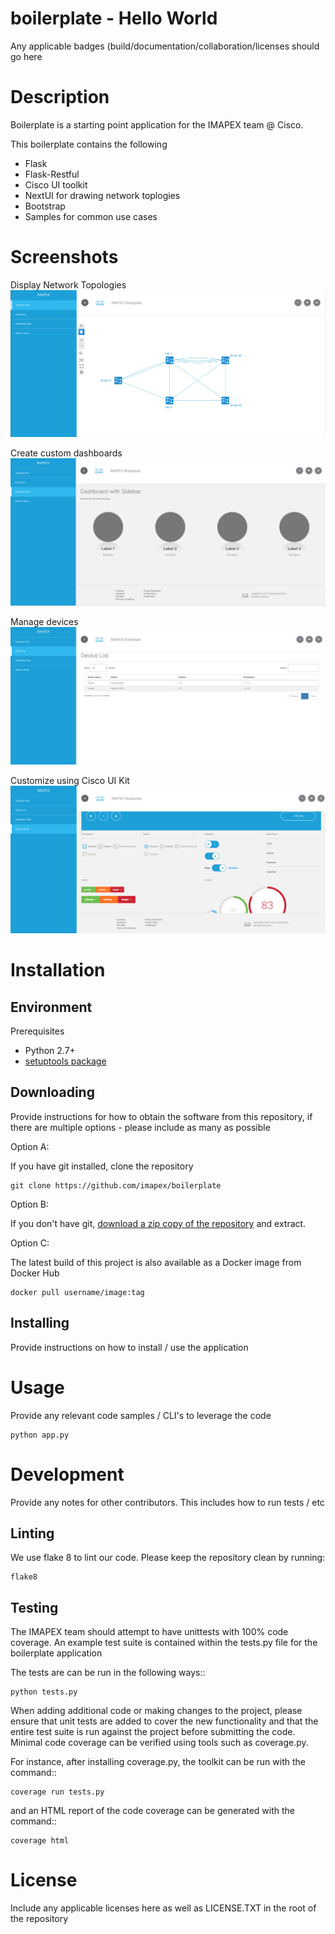 # boilerplate - Hello World

Any applicable badges (build/documentation/collaboration/licenses should go here


# Description

Boilerplate is a starting point application for the IMAPEX team @ Cisco.

This boilerplate contains the following

* Flask
* Flask-Restful
* Cisco UI toolkit
* NextUI for drawing network toplogies
* Bootstrap
* Samples for common use cases

# Screenshots

Display Network Topologies
![alt text](./static/img/topology.png "Topology Sample")

Create custom dashboards
![alt text](./static/img/dashboard.png "Dashboard Sample")

Manage devices
![alt text](./static/img/device-list.png "Device List Sample")

Customize using Cisco UI Kit
![alt text](./static/img/patterns.png "Customize")

# Installation

## Environment

Prerequisites

* Python 2.7+
* [setuptools package](https://pypi.python.org/pypi/setuptools)

## Downloading

Provide instructions for how to obtain the software from this repository, if there are multiple options - please include
as many as possible

Option A:

If you have git installed, clone the repository

    git clone https://github.com/imapex/boilerplate

Option B:

If you don't have git, [download a zip copy of the repository](https://github.com/imapex/boilerplate/archive/master.zip)
and extract.

Option C:

The latest build of this project is also available as a Docker image from Docker Hub

    docker pull username/image:tag

## Installing

Provide instructions on how to install / use the application

# Usage

Provide any relevant code samples / CLI's to leverage the code

    python app.py


# Development

Provide any notes for other contributors.  This includes how to run tests / etc


## Linting

We use flake 8 to lint our code. Please keep the repository clean by running:

    flake8

## Testing

The IMAPEX team should attempt to have unittests with  100% code coverage. An example test suite is contained
within the tests.py file for the boilerplate application

The tests are can be run in the following ways::

    python tests.py


When adding additional code or making changes to the project, please ensure that unit tests are added to cover the
new functionality and that the entire test suite is run against the project before submitting the code.
Minimal code coverage can be verified using tools such as coverage.py.

For instance, after installing coverage.py, the toolkit can be run with the command::

    coverage run tests.py

and an HTML report of the code coverage can be generated with the command::

    coverage html


# License

Include any applicable licenses here as well as LICENSE.TXT in the root of the repository

